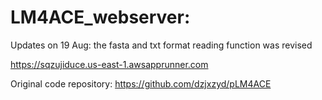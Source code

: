 # LM4ACE_webserver: 
Updates on 19 Aug: the fasta and txt format reading function was revised 

https://sqzujiduce.us-east-1.awsapprunner.com 

Original code repository: https://github.com/dzjxzyd/pLM4ACE
